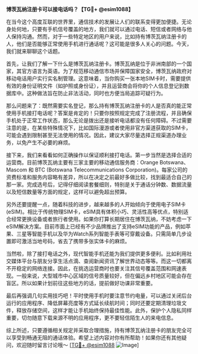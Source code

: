 **博茨瓦纳注册卡可以接电话吗？【TG💪+ @esim1088】**

在当今这个高度互联的世界里，通信技术的发展让人们的联系变得更加便捷。无论身处何地，只要有手机信号覆盖的地方，我们就可以通过电话、短信或者网络与他人保持沟通。然而，对于一些特定地区的用户来说，比如持有博茨瓦纳注册卡的人，他们是否能够正常使用手机进行通话呢？这可能是很多人关心的问题。今天，我们就来聊聊这个话题。

首先，让我们了解一下什么是博茨瓦纳注册卡。博茨瓦纳是位于非洲南部的一个国家，其官方语言为英语。为了规范移动通信市场并保障国家安全，博茨瓦纳政府对移动电话用户实行实名制管理。这意味着，当你购买一张本地SIM卡时，需要提供有效的身份证明文件（如护照或身份证），并且运营商会将你的个人信息登记到数据库中。这种做法旨在防止非法活动，同时也方便当局追踪可疑行为。

那么问题来了：既然需要实名登记，那么持有博茨瓦纳注册卡的人是否真的能正常使用手机接打电话呢？答案是肯定的！只要你按照规定完成了注册流程，并且确保手机处于正常工作状态，那么无论是拨出还是接听电话都没有任何障碍。不过需要注意的是，在某些特殊情况下，比如国际漫游或者使用非官方渠道获取的SIM卡，可能会遇到限制甚至无法使用的情况。因此，建议大家尽量选择正规渠道办理业务，以免产生不必要的麻烦。

接下来，我们来看看如何正确操作以保证顺利接打电话。第一步当然是选择合适的运营商。目前博茨瓦纳主要有三家主要的移动通信服务商：Orange Botswana、Mascom 和 BTC (Botswana Telecommunications Corporation)。每家公司的资费标准和服务内容略有差异，所以在决定之前最好多做比较，找到最适合自己的那一家。完成选号后，记得仔细阅读套餐细则，特别是关于通话分钟数、数据流量以及短信数量等方面的规定，这样可以避免超出预算。

另外还要提醒一点，随着科技的进步，越来越多的人开始倾向于使用电子SIM卡(eSIM)。相比于传统物理SIM卡，eSIM具有体积小巧、灵活性高等优点，特别适合经常更换设备或者旅行者使用。如果你打算长期居住在博茨瓦纳，不妨考虑一下eSIM解决方案。目前市面上已经有不少品牌推出了支持eSIM功能的产品，例如苹果、三星等智能手机以及华为Watch系列智能手表等可穿戴设备。只需简单几步设置即可激活当地号码，省去了携带多张实体卡的麻烦。

当然啦，除了接打电话之外，现代智能手机还能为我们提供更多便利。比如利用社交媒体平台与朋友分享生活点滴、查阅新闻资讯了解世界动态等等。而这一切都离不开稳定的网络连接。因此，在挑选运营商时也要关注其信号覆盖范围和网速表现。一般来说，大型城市中心区域的信号质量较好，但在偏远乡村地区可能会存在盲区。所以如果计划前往这些地方的话，提前做好功课非常重要。

最后再强调几句实用技巧吧！平时使用手机时要注意节约电量，可以通过关闭后台运行的应用程序、降低屏幕亮度等方式延长续航时间；同时还要定期清理垃圾文件，释放存储空间，这样才能让手机始终保持最佳性能。此外，保护个人隐私同样重要，切勿随意下载来源不明的应用程序，更不要轻信陌生人的来电信息。

综上所述，只要遵循相关规定并采取合理措施，持有博茨瓦纳注册卡的朋友完全可以享受到畅通无阻的通话体验。希望上述内容对你有所帮助！如果你还有其他疑问，欢迎随时留言讨论哦～ [[TG💪+ @esim1088](https://t.me/s/esim1088) ![Image](https://i.postimg.cc/4NQfJmqS/Snipaste-2025-05-13-00-14-12.png)]